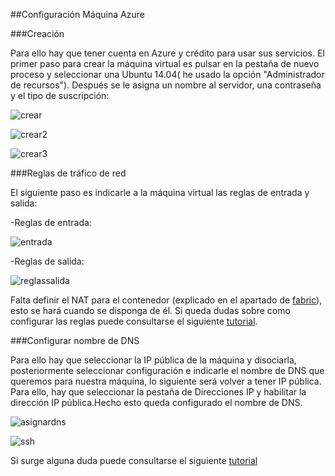 ##Configuración Máquina Azure

###Creación

Para ello hay que tener cuenta en Azure y crédito para usar sus servicios. El primer paso para crear la máquina virtual es pulsar en la pestaña de nuevo proceso y seleccionar una Ubuntu 14.04( he usado la opción "Administrador de recursos"). Después se le asigna un nombre al servidor, una contraseña y el tipo de suscripción:

![crear](http://i1045.photobucket.com/albums/b457/Francisco_Javier_G_M/1_zpsxeo9hnwy.png)

![crear2](http://i1045.photobucket.com/albums/b457/Francisco_Javier_G_M/2_zpsgvaw4tqr.png)

![crear3](http://i1045.photobucket.com/albums/b457/Francisco_Javier_G_M/4_zps4vukthux.png)

###Reglas de tráfico de red

El siguiente paso es indicarle a la máquina virtual las reglas de entrada y salida:

-Reglas de entrada:

![entrada](http://i1045.photobucket.com/albums/b457/Francisco_Javier_G_M/reglaentrada_zpsj2gxhn4y.png)

-Reglas de salida:

![reglassalida](http://i1045.photobucket.com/albums/b457/Francisco_Javier_G_M/reglasalida_zpsqlohycpd.png)

Falta definir el NAT para el contenedor (explicado en el apartado de [fabric](https://github.com/javiergarridomellado/IV_javiergarridomellado/blob/master/documentacion/fabfile.md)), esto se hará cuando se disponga de él. Si queda dudas sobre como configurar las reglas puede consultarse el siguiente [tutorial](https://azure.microsoft.com/es-es/documentation/articles/virtual-networks-create-nsg-arm-pportal/).

###Configurar nombre de DNS

Para ello hay que seleccionar la IP pública de la máquina y disociarla, posteriormente seleccionar configuración e indicarle el nombre de DNS que queremos para nuestra máquina, lo siguiente será volver a tener IP pública. Para ello, hay que seleccionar la pestaña de Direcciones IP y habilitar la dirección IP pública.Hecho esto queda configurado el nombre de DNS.

![asignardns](http://i1045.photobucket.com/albums/b457/Francisco_Javier_G_M/asignardominio_zpscpgt6ky6.png)

![ssh](http://i1045.photobucket.com/albums/b457/Francisco_Javier_G_M/sshdocker_zpssfuceyxe.png)

Si surge alguna duda puede consultarse el siguiente [tutorial](https://azure.microsoft.com/es-es/documentation/articles/virtual-machines-create-fqdn-on-portal/)
